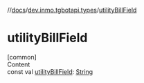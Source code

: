 //[docs](../../index.md)/[dev.inmo.tgbotapi.types](index.md)/[utilityBillField](utility-bill-field.md)



# utilityBillField  
[common]  
Content  
const val [utilityBillField](utility-bill-field.md): [String](https://kotlinlang.org/api/latest/jvm/stdlib/kotlin/-string/index.html)  



